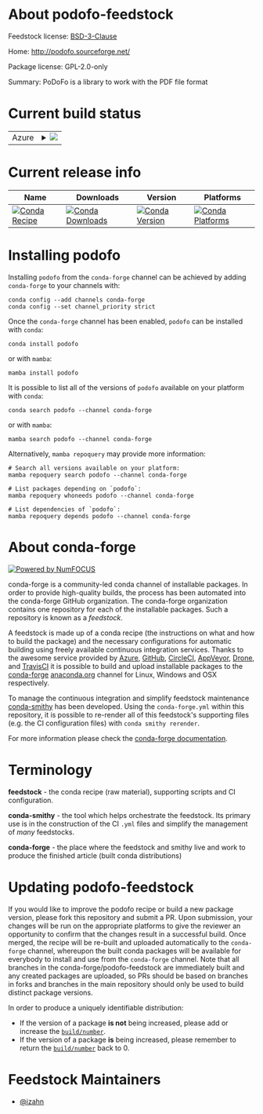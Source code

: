 About podofo-feedstock
======================

Feedstock license: [BSD-3-Clause](https://github.com/conda-forge/podofo-feedstock/blob/main/LICENSE.txt)

Home: http://podofo.sourceforge.net/

Package license: GPL-2.0-only

Summary: PoDoFo is a library to work with the PDF file format

Current build status
====================


<table>
    
  <tr>
    <td>Azure</td>
    <td>
      <details>
        <summary>
          <a href="https://dev.azure.com/conda-forge/feedstock-builds/_build/latest?definitionId=14077&branchName=main">
            <img src="https://dev.azure.com/conda-forge/feedstock-builds/_apis/build/status/podofo-feedstock?branchName=main">
          </a>
        </summary>
        <table>
          <thead><tr><th>Variant</th><th>Status</th></tr></thead>
          <tbody><tr>
              <td>linux_64</td>
              <td>
                <a href="https://dev.azure.com/conda-forge/feedstock-builds/_build/latest?definitionId=14077&branchName=main">
                  <img src="https://dev.azure.com/conda-forge/feedstock-builds/_apis/build/status/podofo-feedstock?branchName=main&jobName=linux&configuration=linux%20linux_64_" alt="variant">
                </a>
              </td>
            </tr>
          </tbody>
        </table>
      </details>
    </td>
  </tr>
</table>

Current release info
====================

| Name | Downloads | Version | Platforms |
| --- | --- | --- | --- |
| [![Conda Recipe](https://img.shields.io/badge/recipe-podofo-green.svg)](https://anaconda.org/conda-forge/podofo) | [![Conda Downloads](https://img.shields.io/conda/dn/conda-forge/podofo.svg)](https://anaconda.org/conda-forge/podofo) | [![Conda Version](https://img.shields.io/conda/vn/conda-forge/podofo.svg)](https://anaconda.org/conda-forge/podofo) | [![Conda Platforms](https://img.shields.io/conda/pn/conda-forge/podofo.svg)](https://anaconda.org/conda-forge/podofo) |

Installing podofo
=================

Installing `podofo` from the `conda-forge` channel can be achieved by adding `conda-forge` to your channels with:

```
conda config --add channels conda-forge
conda config --set channel_priority strict
```

Once the `conda-forge` channel has been enabled, `podofo` can be installed with `conda`:

```
conda install podofo
```

or with `mamba`:

```
mamba install podofo
```

It is possible to list all of the versions of `podofo` available on your platform with `conda`:

```
conda search podofo --channel conda-forge
```

or with `mamba`:

```
mamba search podofo --channel conda-forge
```

Alternatively, `mamba repoquery` may provide more information:

```
# Search all versions available on your platform:
mamba repoquery search podofo --channel conda-forge

# List packages depending on `podofo`:
mamba repoquery whoneeds podofo --channel conda-forge

# List dependencies of `podofo`:
mamba repoquery depends podofo --channel conda-forge
```


About conda-forge
=================

[![Powered by
NumFOCUS](https://img.shields.io/badge/powered%20by-NumFOCUS-orange.svg?style=flat&colorA=E1523D&colorB=007D8A)](https://numfocus.org)

conda-forge is a community-led conda channel of installable packages.
In order to provide high-quality builds, the process has been automated into the
conda-forge GitHub organization. The conda-forge organization contains one repository
for each of the installable packages. Such a repository is known as a *feedstock*.

A feedstock is made up of a conda recipe (the instructions on what and how to build
the package) and the necessary configurations for automatic building using freely
available continuous integration services. Thanks to the awesome service provided by
[Azure](https://azure.microsoft.com/en-us/services/devops/), [GitHub](https://github.com/),
[CircleCI](https://circleci.com/), [AppVeyor](https://www.appveyor.com/),
[Drone](https://cloud.drone.io/welcome), and [TravisCI](https://travis-ci.com/)
it is possible to build and upload installable packages to the
[conda-forge](https://anaconda.org/conda-forge) [anaconda.org](https://anaconda.org/)
channel for Linux, Windows and OSX respectively.

To manage the continuous integration and simplify feedstock maintenance
[conda-smithy](https://github.com/conda-forge/conda-smithy) has been developed.
Using the ``conda-forge.yml`` within this repository, it is possible to re-render all of
this feedstock's supporting files (e.g. the CI configuration files) with ``conda smithy rerender``.

For more information please check the [conda-forge documentation](https://conda-forge.org/docs/).

Terminology
===========

**feedstock** - the conda recipe (raw material), supporting scripts and CI configuration.

**conda-smithy** - the tool which helps orchestrate the feedstock.
                   Its primary use is in the construction of the CI ``.yml`` files
                   and simplify the management of *many* feedstocks.

**conda-forge** - the place where the feedstock and smithy live and work to
                  produce the finished article (built conda distributions)


Updating podofo-feedstock
=========================

If you would like to improve the podofo recipe or build a new
package version, please fork this repository and submit a PR. Upon submission,
your changes will be run on the appropriate platforms to give the reviewer an
opportunity to confirm that the changes result in a successful build. Once
merged, the recipe will be re-built and uploaded automatically to the
`conda-forge` channel, whereupon the built conda packages will be available for
everybody to install and use from the `conda-forge` channel.
Note that all branches in the conda-forge/podofo-feedstock are
immediately built and any created packages are uploaded, so PRs should be based
on branches in forks and branches in the main repository should only be used to
build distinct package versions.

In order to produce a uniquely identifiable distribution:
 * If the version of a package **is not** being increased, please add or increase
   the [``build/number``](https://docs.conda.io/projects/conda-build/en/latest/resources/define-metadata.html#build-number-and-string).
 * If the version of a package **is** being increased, please remember to return
   the [``build/number``](https://docs.conda.io/projects/conda-build/en/latest/resources/define-metadata.html#build-number-and-string)
   back to 0.

Feedstock Maintainers
=====================

* [@izahn](https://github.com/izahn/)

